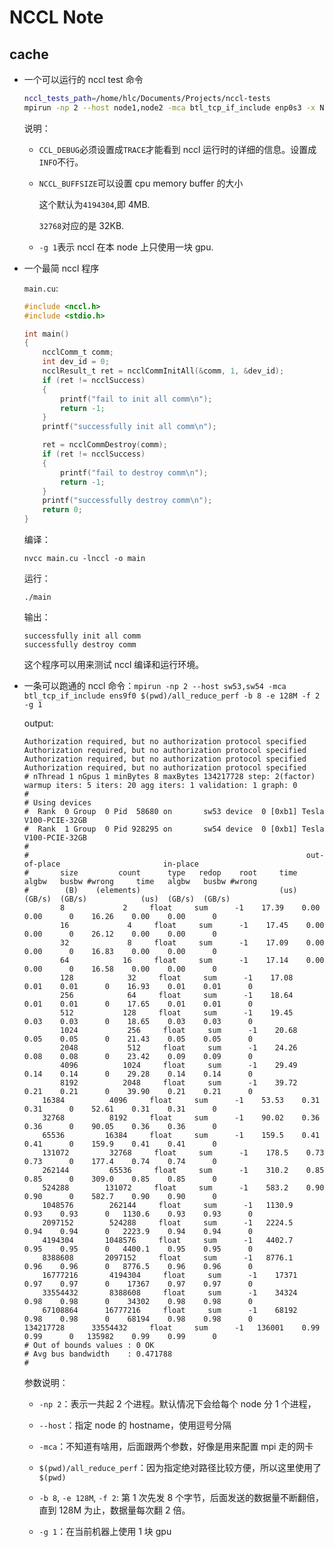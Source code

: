 # NCCL Note

## cache

* 一个可以运行的 nccl test 命令

    ```bash
    nccl_tests_path=/home/hlc/Documents/Projects/nccl-tests
    mpirun -np 2 --host node1,node2 -mca btl_tcp_if_include enp0s3 -x NCCL_DEBUG=TRACE -x NCCL_BUFFSIZE=32768 ${nccl_tests_path}/build/all_reduce_perf -b 8 -e 128M -f 2 -g 1
    ```

    说明：

    * `CCL_DEBUG`必须设置成`TRACE`才能看到 nccl 运行时的详细的信息。设置成`INFO`不行。

    * `NCCL_BUFFSIZE`可以设置 cpu memory buffer 的大小

        这个默认为`4194304`,即 4MB.

        `32768`对应的是 32KB.

    * `-g 1`表示 nccl 在本 node 上只使用一块 gpu.

* 一个最简 nccl 程序

    `main.cu`:

    ```c
    #include <nccl.h>
    #include <stdio.h>

    int main()
    {
        ncclComm_t comm;
        int dev_id = 0;
        ncclResult_t ret = ncclCommInitAll(&comm, 1, &dev_id);
        if (ret != ncclSuccess)
        {
            printf("fail to init all comm\n");
            return -1;
        }
        printf("successfully init all comm\n");

        ret = ncclCommDestroy(comm);
        if (ret != ncclSuccess)
        {
            printf("fail to destroy comm\n");
            return -1;
        }
        printf("successfully destroy comm\n");
        return 0;
    }
    ```

    编译：

    `nvcc main.cu -lnccl -o main`

    运行：

    `./main`

    输出：

    ```
    successfully init all comm
    successfully destroy comm
    ```

    这个程序可以用来测试 nccl 编译和运行环境。

* 一条可以跑通的 nccl 命令：`mpirun -np 2 --host sw53,sw54 -mca btl_tcp_if_include ens9f0 $(pwd)/all_reduce_perf -b 8 -e 128M -f 2 -g 1`

    output:

    ```
    Authorization required, but no authorization protocol specified
    Authorization required, but no authorization protocol specified
    Authorization required, but no authorization protocol specified
    Authorization required, but no authorization protocol specified
    # nThread 1 nGpus 1 minBytes 8 maxBytes 134217728 step: 2(factor) warmup iters: 5 iters: 20 agg iters: 1 validation: 1 graph: 0
    #
    # Using devices
    #  Rank  0 Group  0 Pid  58680 on       sw53 device  0 [0xb1] Tesla V100-PCIE-32GB
    #  Rank  1 Group  0 Pid 928295 on       sw54 device  0 [0xb1] Tesla V100-PCIE-32GB
    #
    #                                                              out-of-place                       in-place          
    #       size         count      type   redop    root     time   algbw   busbw #wrong     time   algbw   busbw #wrong
    #        (B)    (elements)                               (us)  (GB/s)  (GB/s)            (us)  (GB/s)  (GB/s)       
            8             2     float     sum      -1    17.39    0.00    0.00      0    16.26    0.00    0.00      0
            16             4     float     sum      -1    17.45    0.00    0.00      0    26.12    0.00    0.00      0
            32             8     float     sum      -1    17.09    0.00    0.00      0    16.83    0.00    0.00      0
            64            16     float     sum      -1    17.14    0.00    0.00      0    16.58    0.00    0.00      0
            128            32     float     sum      -1    17.08    0.01    0.01      0    16.93    0.01    0.01      0
            256            64     float     sum      -1    18.64    0.01    0.01      0    17.65    0.01    0.01      0
            512           128     float     sum      -1    19.45    0.03    0.03      0    18.65    0.03    0.03      0
            1024           256     float     sum      -1    20.68    0.05    0.05      0    21.43    0.05    0.05      0
            2048           512     float     sum      -1    24.26    0.08    0.08      0    23.42    0.09    0.09      0
            4096          1024     float     sum      -1    29.49    0.14    0.14      0    29.28    0.14    0.14      0
            8192          2048     float     sum      -1    39.72    0.21    0.21      0    39.90    0.21    0.21      0
        16384          4096     float     sum      -1    53.53    0.31    0.31      0    52.61    0.31    0.31      0
        32768          8192     float     sum      -1    90.02    0.36    0.36      0    90.05    0.36    0.36      0
        65536         16384     float     sum      -1    159.5    0.41    0.41      0    159.9    0.41    0.41      0
        131072         32768     float     sum      -1    178.5    0.73    0.73      0    177.4    0.74    0.74      0
        262144         65536     float     sum      -1    310.2    0.85    0.85      0    309.0    0.85    0.85      0
        524288        131072     float     sum      -1    583.2    0.90    0.90      0    582.7    0.90    0.90      0
        1048576        262144     float     sum      -1   1130.9    0.93    0.93      0   1130.6    0.93    0.93      0
        2097152        524288     float     sum      -1   2224.5    0.94    0.94      0   2223.9    0.94    0.94      0
        4194304       1048576     float     sum      -1   4402.7    0.95    0.95      0   4400.1    0.95    0.95      0
        8388608       2097152     float     sum      -1   8776.1    0.96    0.96      0   8776.5    0.96    0.96      0
        16777216       4194304     float     sum      -1    17371    0.97    0.97      0    17367    0.97    0.97      0
        33554432       8388608     float     sum      -1    34324    0.98    0.98      0    34302    0.98    0.98      0
        67108864      16777216     float     sum      -1    68192    0.98    0.98      0    68194    0.98    0.98      0
    134217728      33554432     float     sum      -1   136001    0.99    0.99      0   135982    0.99    0.99      0
    # Out of bounds values : 0 OK
    # Avg bus bandwidth    : 0.471788 
    #
    ```

    参数说明：

    * `-np 2`：表示一共起 2 个进程。默认情况下会给每个 node 分 1 个进程，

    * `--host`：指定 node 的 hostname，使用逗号分隔

    * `-mca`：不知道有啥用，后面跟两个参数，好像是用来配置 mpi 走的网卡

    * `$(pwd)/all_reduce_perf`：因为指定绝对路径比较方便，所以这里使用了`$(pwd)`

    * `-b 8`, `-e 128M`, `-f 2`: 第 1 次先发 8 个字节，后面发送的数据量不断翻倍，直到 128M 为止，数据量每次翻 2 倍。

    * `-g 1`：在当前机器上使用 1 块 gpu